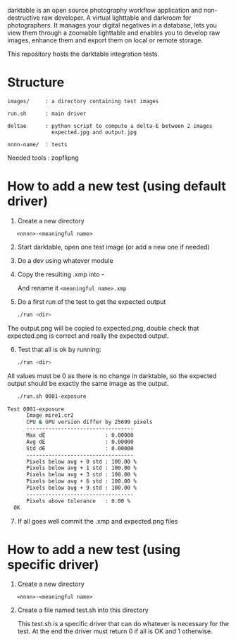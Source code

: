 darktable is an open source photography workflow application and
non-destructive raw developer. A virtual lighttable and darkroom for
photographers. It manages your digital negatives in a database, lets
you view them through a zoomable lighttable and enables you to develop
raw images, enhance them and export them on local or remote storage.

This repository hosts the darktable integration tests.

# Structure

```
images/     : a directory containing test images

run.sh      : main driver

deltae      : python script to compute a delta-E between 2 images
              expected.jpg and output.jpg

nnnn-name/  : tests
```

Needed tools : zopflipng


# How to add a new test (using default driver)

1. Create a new directory

```
   <nnnn>-<meaningful name>
```

2. Start darktable, open one test image (or add a new one if needed)

3. Do a dev using whatever module

4. Copy the resulting .xmp into <nnnn>-<meaningful name>

   And rename it ```<meaningful name>.xmp```

5. Do a first run of the test to get the expected output

```bash
   ./run <dir>
```

   The output.png will be copied to expected.png, double check that
   expected.png is correct and really the expected output.

6. Test that all is ok by running:


```bash
   ./run <dir>
```

   All values must be 0 as there is no change in darktable, so the
   expected output should be exactly the same image as the output.

```bash
   ./run.sh 0001-exposure

Test 0001-exposure
      Image mire1.cr2
      CPU & GPU version differ by 25699 pixels
      ----------------------------------
      Max dE                   : 0.00000
      Avg dE                   : 0.00000
      Std dE                   : 0.00000
      ----------------------------------
      Pixels below avg + 0 std : 100.00 %
      Pixels below avg + 1 std : 100.00 %
      Pixels below avg + 3 std : 100.00 %
      Pixels below avg + 6 std : 100.00 %
      Pixels below avg + 9 std : 100.00 %
      ----------------------------------
      Pixels above tolerance   : 0.00 %
  OK
```

7. If all goes well commit the .xmp and expected.png files



# How to add a new test (using specific driver)

1. Create a new directory

```
   <nnnn>-<meaningful name>
```

2. Create a file named test.sh into this directory

   This test.sh is a specific driver that can do whatever is necessary
   for the test. At the end the driver must return 0 if all is OK and
   1 otherwise.
